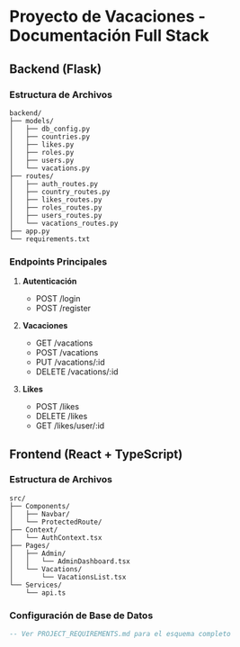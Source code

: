 # Proyecto de Vacaciones - Documentación Full Stack

## Backend (Flask)

### Estructura de Archivos
```
backend/
├── models/
│   ├── db_config.py
│   ├── countries.py
│   ├── likes.py
│   ├── roles.py
│   ├── users.py
│   └── vacations.py
├── routes/
│   ├── auth_routes.py
│   ├── country_routes.py
│   ├── likes_routes.py
│   ├── roles_routes.py
│   ├── users_routes.py
│   └── vacations_routes.py
├── app.py
└── requirements.txt
```

### Endpoints Principales
1. **Autenticación**
   - POST /login
   - POST /register

2. **Vacaciones**
   - GET /vacations
   - POST /vacations
   - PUT /vacations/:id
   - DELETE /vacations/:id

3. **Likes**
   - POST /likes
   - DELETE /likes
   - GET /likes/user/:id

## Frontend (React + TypeScript)

### Estructura de Archivos
```
src/
├── Components/
│   ├── Navbar/
│   └── ProtectedRoute/
├── Context/
│   └── AuthContext.tsx
├── Pages/
│   ├── Admin/
│   │   └── AdminDashboard.tsx
│   └── Vacations/
│       └── VacationsList.tsx
└── Services/
    └── api.ts
```

### Configuración de Base de Datos
```sql
-- Ver PROJECT_REQUIREMENTS.md para el esquema completo
``` 